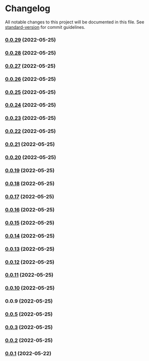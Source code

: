 # Changelog

All notable changes to this project will be documented in this file. See [standard-version](https://github.com/conventional-changelog/standard-version) for commit guidelines.

### [0.0.29](https://github.com/srclaunch/logic/compare/v0.0.28...v0.0.29) (2022-05-25)

### [0.0.28](https://github.com/srclaunch/logic/compare/v0.0.27...v0.0.28) (2022-05-25)

### [0.0.27](https://github.com/srclaunch/logic/compare/v0.0.26...v0.0.27) (2022-05-25)

### [0.0.26](https://github.com/srclaunch/logic/compare/v0.0.25...v0.0.26) (2022-05-25)

### [0.0.25](https://github.com/srclaunch/logic/compare/v0.0.24...v0.0.25) (2022-05-25)

### [0.0.24](https://github.com/srclaunch/logic/compare/v0.0.23...v0.0.24) (2022-05-25)

### [0.0.23](https://github.com/srclaunch/logic/compare/v0.0.22...v0.0.23) (2022-05-25)

### [0.0.22](https://github.com/srclaunch/logic/compare/v0.0.21...v0.0.22) (2022-05-25)

### [0.0.21](https://github.com/srclaunch/logic/compare/v0.0.20...v0.0.21) (2022-05-25)

### [0.0.20](https://github.com/srclaunch/logic/compare/v0.0.19...v0.0.20) (2022-05-25)

### [0.0.19](https://github.com/srclaunch/logic/compare/v0.0.18...v0.0.19) (2022-05-25)

### [0.0.18](https://github.com/srclaunch/logic/compare/v0.0.17...v0.0.18) (2022-05-25)

### [0.0.17](https://github.com/srclaunch/logic/compare/v0.0.16...v0.0.17) (2022-05-25)

### [0.0.16](https://github.com/srclaunch/logic/compare/v0.0.15...v0.0.16) (2022-05-25)

### [0.0.15](https://github.com/srclaunch/logic/compare/v0.0.14...v0.0.15) (2022-05-25)

### [0.0.14](https://github.com/srclaunch/logic/compare/v0.0.13...v0.0.14) (2022-05-25)

### [0.0.13](https://github.com/srclaunch/logic/compare/v0.0.12...v0.0.13) (2022-05-25)

### [0.0.12](https://github.com/srclaunch/logic/compare/v0.0.11...v0.0.12) (2022-05-25)

### [0.0.11](https://github.com/srclaunch/logic/compare/v0.0.10...v0.0.11) (2022-05-25)

### [0.0.10](https://github.com/srclaunch/logic/compare/v0.0.9...v0.0.10) (2022-05-25)

### 0.0.9 (2022-05-25)

### [0.0.5](https://github.com/srclaunch/srclaunch-mono/compare/v0.0.1...v0.0.5) (2022-05-25)

### [0.0.3](https://github.com/srclaunch/srclaunch-mono/compare/v0.0.1...v0.0.3) (2022-05-25)

### [0.0.2](https://github.com/srclaunch/srclaunch-mono/compare/v0.0.1...v0.0.2) (2022-05-25)

### [0.0.1](https://github.com/srclaunch/srclaunch-mono/compare/v0.0.6...v0.0.1) (2022-05-22)
